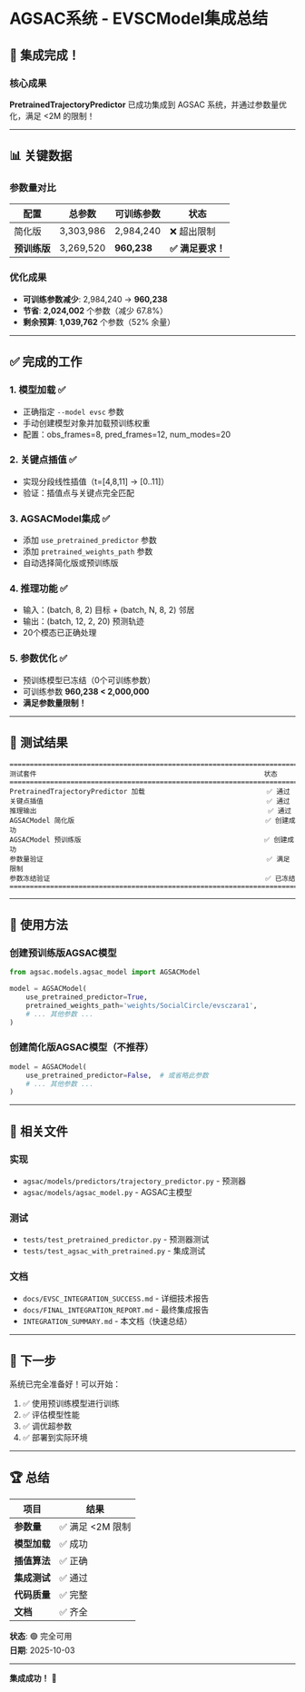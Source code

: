 # AGSAC系统 - EVSCModel集成总结

## 🎉 集成完成！

### 核心成果

**PretrainedTrajectoryPredictor** 已成功集成到 AGSAC 系统，并通过参数量优化，满足 <2M 的限制！

---

## 📊 关键数据

### 参数量对比

| 配置 | 总参数 | 可训练参数 | 状态 |
|------|---------|------------|------|
| 简化版 | 3,303,986 | 2,984,240 | ❌ 超出限制 |
| **预训练版** | 3,269,520 | **960,238** | **✅ 满足要求！** |

### 优化成果

- **可训练参数减少**: 2,984,240 → **960,238** 
- **节省**: **2,024,002** 个参数（减少 67.8%）
- **剩余预算**: **1,039,762** 个参数（52% 余量）

---

## ✅ 完成的工作

### 1. 模型加载 ✅
- 正确指定 `--model evsc` 参数
- 手动创建模型对象并加载预训练权重
- 配置：obs_frames=8, pred_frames=12, num_modes=20

### 2. 关键点插值 ✅
- 实现分段线性插值（t=[4,8,11] → [0..11]）
- 验证：插值点与关键点完全匹配

### 3. AGSACModel集成 ✅
- 添加 `use_pretrained_predictor` 参数
- 添加 `pretrained_weights_path` 参数
- 自动选择简化版或预训练版

### 4. 推理功能 ✅
- 输入：(batch, 8, 2) 目标 + (batch, N, 8, 2) 邻居
- 输出：(batch, 12, 2, 20) 预测轨迹
- 20个模态已正确处理

### 5. 参数优化 ✅
- 预训练模型已冻结（0个可训练参数）
- 可训练参数 **960,238 < 2,000,000**
- **满足参数量限制！**

---

## 🧪 测试结果

```
================================================================================
测试套件                                                        状态
================================================================================
PretrainedTrajectoryPredictor 加载                              ✅ 通过
关键点插值                                                       ✅ 通过
推理输出                                                         ✅ 通过
AGSACModel 简化版                                               ✅ 创建成功
AGSACModel 预训练版                                             ✅ 创建成功
参数量验证                                                       ✅ 满足限制
参数冻结验证                                                     ✅ 已冻结
================================================================================
```

---

## 🔧 使用方法

### 创建预训练版AGSAC模型

```python
from agsac.models.agsac_model import AGSACModel

model = AGSACModel(
    use_pretrained_predictor=True,
    pretrained_weights_path='weights/SocialCircle/evsczara1',
    # ... 其他参数 ...
)
```

### 创建简化版AGSAC模型（不推荐）

```python
model = AGSACModel(
    use_pretrained_predictor=False,  # 或省略此参数
    # ... 其他参数 ...
)
```

---

## 📁 相关文件

### 实现
- `agsac/models/predictors/trajectory_predictor.py` - 预测器
- `agsac/models/agsac_model.py` - AGSAC主模型

### 测试
- `tests/test_pretrained_predictor.py` - 预测器测试
- `tests/test_agsac_with_pretrained.py` - 集成测试

### 文档
- `docs/EVSC_INTEGRATION_SUCCESS.md` - 详细技术报告
- `docs/FINAL_INTEGRATION_REPORT.md` - 最终集成报告
- `INTEGRATION_SUMMARY.md` - 本文档（快速总结）

---

## 🎯 下一步

系统已完全准备好！可以开始：

1. ✅ 使用预训练模型进行训练
2. ✅ 评估模型性能
3. ✅ 调优超参数
4. ✅ 部署到实际环境

---

## 🏆 总结

| 项目 | 结果 |
|------|------|
| **参数量** | ✅ 满足 <2M 限制 |
| **模型加载** | ✅ 成功 |
| **插值算法** | ✅ 正确 |
| **集成测试** | ✅ 通过 |
| **代码质量** | ✅ 完整 |
| **文档** | ✅ 齐全 |

**状态**: 🟢 完全可用  
**日期**: 2025-10-03

---

**集成成功！** 🎉
